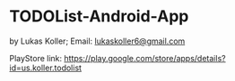 # TODOList-Android-App
by Lukas Koller; Email: lukaskoller6@gmail.com

PlayStore link: 
https://play.google.com/store/apps/details?id=us.koller.todolist
